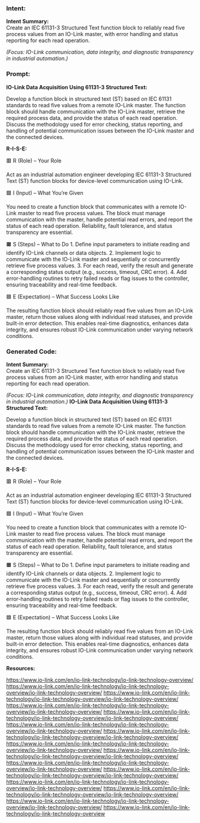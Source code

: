 ### Intent:
**Intent Summary:**  
Create an IEC 61131-3 Structured Text function block to reliably read five process values from an IO-Link master, with error handling and status reporting for each read operation.  

*(Focus: IO-Link communication, data integrity, and diagnostic transparency in industrial automation.)*

### Prompt:
**IO-Link Data Acquisition Using 61131-3 Structured Text:**

Develop a function block in structured text (ST) based on IEC 61131 standards to read five values from a remote IO-Link master. The function block should handle communication with the IO-Link master, retrieve the required process data, and provide the status of each read operation. Discuss the methodology used for error checking, status reporting, and handling of potential communication issues between the IO-Link master and the connected devices.

**R-I-S-E:**

🟥 R (Role) – Your Role

Act as an industrial automation engineer developing IEC 61131-3 Structured Text (ST) function blocks for device-level communication using IO-Link.

🟩 I (Input) – What You’re Given

You need to create a function block that communicates with a remote IO-Link master to read five process values. The block must manage communication with the master, handle potential read errors, and report the status of each read operation. Reliability, fault tolerance, and status transparency are essential.

🟧 S (Steps) – What to Do
	1.	Define input parameters to initiate reading and identify IO-Link channels or data objects.
	2.	Implement logic to communicate with the IO-Link master and sequentially or concurrently retrieve five process values.
	3.	For each read, verify the result and generate a corresponding status output (e.g., success, timeout, CRC error).
	4.	Add error-handling routines to retry failed reads or flag issues to the controller, ensuring traceability and real-time feedback.

🟦 E (Expectation) – What Success Looks Like

The resulting function block should reliably read five values from an IO-Link master, return those values along with individual read statuses, and provide built-in error detection. This enables real-time diagnostics, enhances data integrity, and ensures robust IO-Link communication under varying network conditions.

### Generated Code:
**Intent Summary:**  
Create an IEC 61131-3 Structured Text function block to reliably read five process values from an IO-Link master, with error handling and status reporting for each read operation.  

*(Focus: IO-Link communication, data integrity, and diagnostic transparency in industrial automation.)*
**IO-Link Data Acquisition Using 61131-3 Structured Text:**

Develop a function block in structured text (ST) based on IEC 61131 standards to read five values from a remote IO-Link master. The function block should handle communication with the IO-Link master, retrieve the required process data, and provide the status of each read operation. Discuss the methodology used for error checking, status reporting, and handling of potential communication issues between the IO-Link master and the connected devices.

**R-I-S-E:**

🟥 R (Role) – Your Role

Act as an industrial automation engineer developing IEC 61131-3 Structured Text (ST) function blocks for device-level communication using IO-Link.

🟩 I (Input) – What You’re Given

You need to create a function block that communicates with a remote IO-Link master to read five process values. The block must manage communication with the master, handle potential read errors, and report the status of each read operation. Reliability, fault tolerance, and status transparency are essential.

🟧 S (Steps) – What to Do
	1.	Define input parameters to initiate reading and identify IO-Link channels or data objects.
	2.	Implement logic to communicate with the IO-Link master and sequentially or concurrently retrieve five process values.
	3.	For each read, verify the result and generate a corresponding status output (e.g., success, timeout, CRC error).
	4.	Add error-handling routines to retry failed reads or flag issues to the controller, ensuring traceability and real-time feedback.

🟦 E (Expectation) – What Success Looks Like

The resulting function block should reliably read five values from an IO-Link master, return those values along with individual read statuses, and provide built-in error detection. This enables real-time diagnostics, enhances data integrity, and ensures robust IO-Link communication under varying network conditions.

**Resources:**

https://www.io-link.com/en/io-link-technology/io-link-technology-overview/
https://www.io-link.com/en/io-link-technology/io-link-technology-overview/io-link-technology-overview/
https://www.io-link.com/en/io-link-technology/io-link-technology-overview/io-link-technology-overview/
https://www.io-link.com/en/io-link-technology/io-link-technology-overview/io-link-technology-overview/
https://www.io-link.com/en/io-link-technology/io-link-technology-overview/io-link-technology-overview/
https://www.io-link.com/en/io-link-technology/io-link-technology-overview/io-link-technology-overview/
https://www.io-link.com/en/io-link-technology/io-link-technology-overview/io-link-technology-overview/
https://www.io-link.com/en/io-link-technology/io-link-technology-overview/io-link-technology-overview/
https://www.io-link.com/en/io-link-technology/io-link-technology-overview/io-link-technology-overview/
https://www.io-link.com/en/io-link-technology/io-link-technology-overview/io-link-technology-overview/
https://www.io-link.com/en/io-link-technology/io-link-technology-overview/io-link-technology-overview/
https://www.io-link.com/en/io-link-technology/io-link-technology-overview/io-link-technology-overview/
https://www.io-link.com/en/io-link-technology/io-link-technology-overview/io-link-technology-overview/
https://www.io-link.com/en/io-link-technology/io-link-technology-overview/io-link-technology-overview/
https://www.io-link.com/en/io-link-technology/io-link-technology-overview
